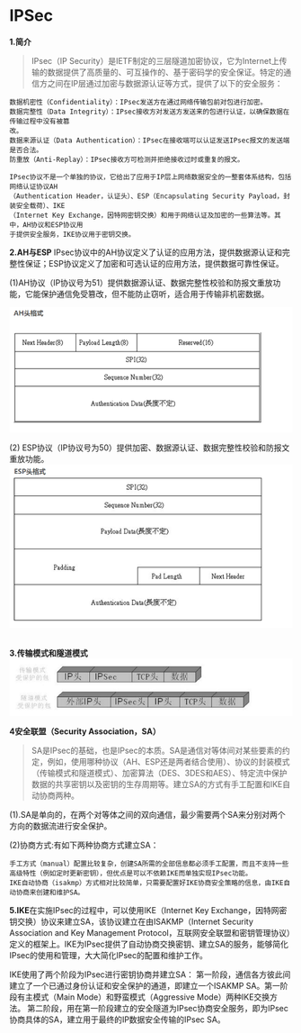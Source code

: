 # IPSec



**1.简介**
>IPsec（IP Security）是IETF制定的三层隧道加密协议，它为Internet上传输的数据提供了高质量的、可互操作的、基于密码学的安全保证。特定的通信方之间在IP层通过加密与数据源认证等方式，提供了以下的安全服务：

```
数据机密性（Confidentiality）：IPsec发送方在通过网络传输包前对包进行加密。
数据完整性（Data Integrity）：IPsec接收方对发送方发送来的包进行认证，以确保数据在传输过程中没有被篡
改。
数据来源认证（Data Authentication）：IPsec在接收端可以认证发送IPsec报文的发送端是否合法。
防重放（Anti-Replay）：IPsec接收方可检测并拒绝接收过时或重复的报文。
```
```
IPsec协议不是一个单独的协议，它给出了应用于IP层上网络数据安全的一整套体系结构，包括网络认证协议AH
（Authentication Header，认证头）、ESP（Encapsulating Security Payload，封装安全载荷）、IKE
（Internet Key Exchange，因特网密钥交换）和用于网络认证及加密的一些算法等。其中，AH协议和ESP协议用
于提供安全服务，IKE协议用于密钥交换。
```

**2.AH与ESP**
IPsec协议中的AH协议定义了认证的应用方法，提供数据源认证和完整性保证；ESP协议定义了加密和可选认证的应用方法，提供数据可靠性保证。  

(1)AH协议（IP协议号为51）提供数据源认证、数据完整性校验和防报文重放功能，它能保护通信免受篡改，但不能防止窃听，适合用于传输非机密数据。

![](../images/49.png)


(2) ESP协议（IP协议号为50）提供加密、数据源认证、数据完整性校验和防报文重放功能。
 
![](../images/50.png) 

**3.传输模式和隧道模式**
![](../images/51.png)


**4安全联盟（Security Association，SA）**

>SA是IPsec的基础，也是IPsec的本质。SA是通信对等体间对某些要素的约定，例如，使用哪种协议（AH、ESP还是两者结合使用）、协议的封装模式（传输模式和隧道模式）、加密算法（DES、3DES和AES）、特定流中保护数据的共享密钥以及密钥的生存周期等。建立SA的方式有手工配置和IKE自动协商两种。 

(1).SA是单向的，在两个对等体之间的双向通信，最少需要两个SA来分别对两个方向的数据流进行安全保护。

(2)协商方式:有如下两种协商方式建立SA：
```
手工方式（manual）配置比较复杂，创建SA所需的全部信息都必须手工配置，而且不支持一些高级特性（例如定时更新密钥），但优点是可以不依赖IKE而单独实现IPsec功能。
IKE自动协商（isakmp）方式相对比较简单，只需要配置好IKE协商安全策略的信息，由IKE自动协商来创建和维护SA。
```

**5.IKE**在实施IPsec的过程中，可以使用IKE（Internet Key Exchange，因特网密钥交换）协议来建立SA，该协议建立在由ISAKMP（Internet Security Association and Key Management Protocol，互联网安全联盟和密钥管理协议）定义的框架上。IKE为IPsec提供了自动协商交换密钥、建立SA的服务，能够简化IPsec的使用和管理，大大简化IPsec的配置和维护工作。

IKE使用了两个阶段为IPsec进行密钥协商并建立SA：
第一阶段，通信各方彼此间建立了一个已通过身份认证和安全保护的通道，即建立一个ISAKMP SA。第一阶段有主模式（Main Mode）和野蛮模式（Aggressive Mode）两种IKE交换方法。
第二阶段，用在第一阶段建立的安全隧道为IPsec协商安全服务，即为IPsec协商具体的SA，建立用于最终的IP数据安全传输的IPsec SA。

